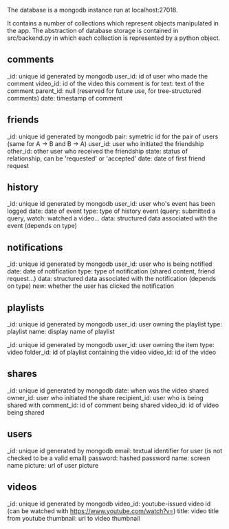 The database is a mongodb instance run at localhost:27018.

It contains a number of collections which represent objects manipulated in the app. The abstraction of database storage is contained in src/backend.py in which each collection is represented by a python object.

comments
--------

_id: unique id generated by mongodb
user_id: id of user who made the comment
video_id: id of the video this comment is for
text: text of the comment
parent_id: null (reserved for future use, for tree-structured comments)
date: timestamp of comment

friends
-------

_id: unique id generated by mongodb
pair: symetric id for the pair of users (same for A -> B and B -> A)
user_id: user who initiated the friendship
other_id: other user who received the friendship
state: status of relationship, can be 'requested' or 'accepted'
date: date of first friend request

history
-------

_id: unique id generated by mongodb
user_id: user who's event has been logged
date: date of event
type: type of history event (query: submitted a query, watch: watched a video...
data: structured data associated with the event (depends on type)

notifications
-------------

_id: unique id generated by mongodb
user_id: user who is being notified
date: date of notification
type: type of notification (shared content, friend request...)
data: structured data associated with the notification (depends on type) 
new: whether the user has clicked the notification

playlists
---------

_id: unique id generated by mongodb
user_id: user owning the playlist
type: playlist
name: display name of playlist

_id: unique id generated by mongodb
user_id: user owning the item
type: video
folder_id: id of playlist containing the video
video_id: id of the video

shares
------

_id: unique id generated by mongodb
date: when was the video shared
owner_id: user who initiated the share
recipient_id: user who is being shared with
comment_id: id of comment being shared
video_id: id of video being shared

users
-----

_id: unique id generated by mongodb
email: textual identifier for user (is not checked to be a valid email)
password: hashed password
name: screen name
picture: url of user picture 

videos
------

_id: unique id generated by mongodb
video_id: youtube-issued video id (can be watched with https://www.youtube.com/watch?v=<id>)
title: video title from youtube
thumbnail: url to video thumbnail



